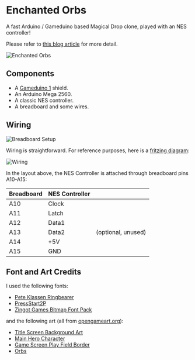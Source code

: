 # Enchanted Orbs

A fast Arduino / Gameduino based Magical Drop clone, played with an NES controller!

Please refer to [this blog article](http://www.diericx.net/post/enchanted-orbs-arduino-magical-drop-clone/) for more detail.

![Enchanted Orbs](https://github.com/christophediericx/EnchantedOrbs/blob/master/Images/EnchantedOrbs.png)

## Components ##

* A [Gameduino 1](http://excamera.com/sphinx/gameduino/) shield.
* An Arduino Mega 2560.
* A classic NES controller.
* A breadboard and some wires.

## Wiring ##

![Breadboard Setup](https://github.com/christophediericx/EnchantedOrbs/blob/master/Images/wiring.png)

Wiring is straightforward. For reference purposes, here is a [fritzing diagram](https://github.com/christophediericx/EnchantedOrbs/blob/master/Downloads/enchantedorbs.fzz):

![Wiring](https://github.com/christophediericx/EnchantedOrbs/blob/master/Images/wiring-diagram.png)

In the layout above, the NES Controller is attached through breadboard pins A10-A15:

| Breadboard     | NES Controller   |                    |
| -------------- | ---------------- | ------------------ |
| A10            | Clock            |                    | 
| A11            | Latch            |                    |
| A12            | Data1            |                    |
| A13            | Data2            | (optional, unused) |
| A14            | +5V              |                    |
| A15            | GND              |                    |

## Font and Art Credits ##

I used the following fonts:

* [Pete Klassen Ringbearer](http://www.thehutt.de/tolkien/fonts/ringbearer/readme.html)
* [PressStart2P](http://www.dafont.com/press-start-2p.font)
* [Zingot Games Bitmap Font Pack](http://opengameart.org/content/bitmap-font-pack)

and the following art (all from [opengameart.org](http://opengameart.org)):

* [Title Screen Background Art](http://opengameart.org/content/castle-platformer)
* [Main Hero Character](http://opengameart.org/content/16x16-8-bit-rpg-character-set)
* [Game Screen Play Field Border](http://opengameart.org/content/golden-and-emerald-border)
* [Orbs](http://opengameart.org/content/magic-orbs)
